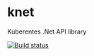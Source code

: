 # knet
Kuberentes .Net API library

[![Build status](https://ci.appveyor.com/api/projects/status/1mr8tphuvn7r8hwn/branch/master?svg=true)](https://ci.appveyor.com/project/tonnyeremin/knet/branch/master)
